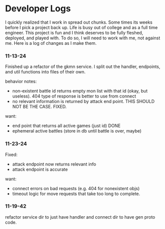 # Developer Logs

I quickly realized that I work in spread out chunks.  Some times its weeks before I pick a project back up.
Life is busy out of college and as a full time engineer.  This project is fun and I think deserves to be fully
fleshed, deployed, and played with.  To do so, I will need to work with me, not against me.  Here is a log of changes
as I make them.

### 11-13-24
Finished up a refactor of the gkmn service. I split out the handler, endpoints, and util functions into files of their
own.

behavior notes:
- non-existent battle id returns empty mon list
with that id (okay, but useless). 404 type of response is better to use from connect
- no relevant information is returned by attack end point. THIS SHOULD NOT BE THE CASE. FIXED.

want:
- end point that returns all active games (just id) DONE
- ephemeral active battles (store in db until battle is over, maybe)

### 11-23-24
Fixed:
- attack endpoint now returns relevant info
- attack endpoint is accurate

want:
- connect errors on bad requests (e.g. 404 for nonexistent objs)
- timeout logic for move requests that take too long to complete.

### 11-19-42
refactor service dir to just have handler and connect dir to have gen proto code.
